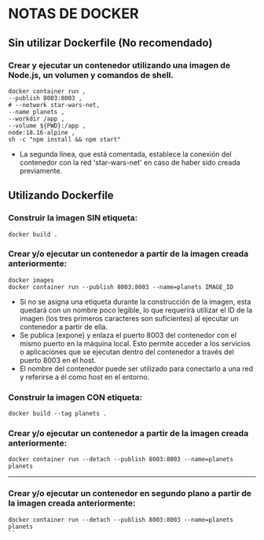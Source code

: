 # NOTAS DE DOCKER

## Sin utilizar Dockerfile (No recomendado)

### Crear y ejecutar un contenedor utilizando una imagen de Node.js, un volumen y comandos de shell.
```
docker container run ,
--publish 8003:8003 ,
# --network star-wars-net,
--name planets ,
--workdir /app ,
--volume ${PWD}:/app ,
node:18.16-alpine ,
sh -c "npm install && npm start"
```
* La segunda línea, que está comentada, establece la conexión del contenedor con la red 'star-wars-net' en caso de haber sido creada previamente.

## Utilizando Dockerfile

### Construir la imagen SIN etiqueta:
```
docker build .
```
### Crear y/o ejecutar un contenedor a partir de la imagen creada anteriormente:
```
docker images
docker container run --publish 8003:8003 --name=planets IMAGE_ID
```
* Si no se asigna una etiqueta durante la construcción de la imagen, esta quedará con un nombre poco legible, lo que requerirá utilizar el ID de la imagen (los tres primeros caracteres son suficientes) al ejecutar un contenedor a partir de ella.
* Se publica (expone) y enlaza el puerto 8003 del contenedor con el mismo puerto en la máquina local. Esto permite acceder a los servicios o aplicaciones que se ejecutan dentro del contenedor a través del puerto 8003 en el host.
* El nombre del contenedor puede ser utilizado para conectarlo a una red y referirse a él como host en el entorno.

### Construir la imagen CON etiqueta:
```
docker build --tag planets .
```
### Crear y/o ejecutar un contenedor a partir de la imagen creada anteriormente:
```
docker container run --detach --publish 8003:8003 --name=planets planets
```
<hr/>

### Crear y/o ejecutar un contenedor en segundo plano a partir de la imagen creada anteriormente:
```
docker container run --detach --publish 8003:8003 --name=planets planets
``


